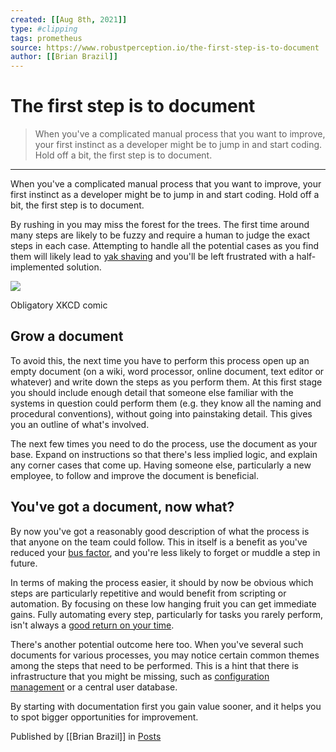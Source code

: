 ```yaml
---
created: [[Aug 8th, 2021]]
type: #clipping
tags: prometheus 
source: https://www.robustperception.io/the-first-step-is-to-document
author: [[Brian Brazil]] 
---
```

# The first step is to document

> When you've a complicated manual process that you want to improve, your first instinct as a developer might be to jump in and start coding. Hold off a bit, the first step is to document.

---
When you've a complicated manual process that you want to improve, your first instinct as a developer might be to jump in and start coding. Hold off a bit, the first step is to document.

By rushing in you may miss the forest for the trees. The first time around many steps are likely to be fuzzy and require a human to judge the exact steps in each case. Attempting to handle all the potential cases as you find them will likely lead to [yak shaving](http://sethgodin.typepad.com/seths_blog/2005/03/dont_shave_that.html) and you'll be left frustrated with a half-implemented solution.

[![](http://www.robustperception.io/wp-content/uploads/2016/03/automation.png)](https://xkcd.com/1319/)

Obligatory XKCD comic

## Grow a document

To avoid this, the next time you have to perform this process open up an empty document (on a wiki, word processor, online document, text editor or whatever) and write down the steps as you perform them. At this first stage you should include enough detail that someone else familiar with the systems in question could perform them (e.g. they know all the naming and procedural conventions), without going into painstaking detail. This gives you an outline of what's involved.

The next few times you need to do the process, use the document as your base. Expand on instructions so that there's less implied logic, and explain any corner cases that come up. Having someone else, particularly a new employee, to follow and improve the document is beneficial.

## You've got a document, now what?

By now you've got a reasonably good description of what the process is that anyone on the team could follow. This in itself is a benefit as you've reduced your [bus factor](https://en.wikipedia.org/wiki/Bus_factor), and you're less likely to forget or muddle a step in future.

In terms of making the process easier, it should by now be obvious which steps are particularly repetitive and would benefit from scripting or automation. By focusing on these low hanging fruit you can get immediate gains. Fully automating every step, particularly for tasks you rarely perform, isn't always a [good return on your time](https://xkcd.com/1205/).

There's another potential outcome here too. When you've several such documents for various processes, you may notice certain common themes among the steps that need to be performed. This is a hint that there is infrastructure that you might be missing, such as [configuration management](http://www.robustperception.io/do-you-have-basic-infrastructure/) or a central user database.

By starting with documentation first you gain value sooner, and it helps you to spot bigger opportunities for improvement.

Published by [[Brian Brazil]] in [Posts](https://www.robustperception.io/category/posts)
